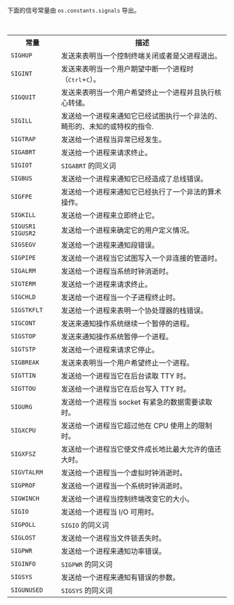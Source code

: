 <!-- YAML
changes:
  - version: v5.11.0
    pr-url: https://github.com/nodejs/node/pull/6093
    description: Added support for `SIGINFO`.
-->

下面的信号常量由 `os.constants.signals` 导出。

<table>
  <tr>
    <th>常量</th>
    <th>描述</th>
  </tr>
  <tr>
    <td><code>SIGHUP</code></td>
    <td>发送来表明当一个控制终端关闭或者是父进程退出。</td>
  </tr>
  <tr>
    <td><code>SIGINT</code></td>
    <td>发送来表明当一个用户期望中断一个进程时（<kbd>Ctrl</kbd>+<kbd>C</kbd>）。</td>
  </tr>
  <tr>
    <td><code>SIGQUIT</code></td>
    <td>发送来表明当一个用户希望终止一个进程并且执行核心转储。</td>
  </tr>
  <tr>
    <td><code>SIGILL</code></td>
    <td>发送给一个进程来通知它已经试图执行一个非法的、畸形的、未知的或特权的指令.</td>
  </tr>
  <tr>
    <td><code>SIGTRAP</code></td>
    <td>发送给一个进程当异常已经发生。</td>
  </tr>
  <tr>
    <td><code>SIGABRT</code></td>
    <td>发送给一个进程来请求终止。</td>
  </tr>
  <tr>
    <td><code>SIGIOT</code></td>
    <td><code>SIGABRT</code> 的同义词</td>
  </tr>
  <tr>
    <td><code>SIGBUS</code></td>
    <td>发送给一个进程来通知它已经造成了总线错误。</td>
  </tr>
  <tr>
    <td><code>SIGFPE</code></td>
    <td>发送给一个进程来通知它已经执行了一个非法的算术操作。</td>
  </tr>
  <tr>
    <td><code>SIGKILL</code></td>
    <td>发送给一个进程来立即终止它。</td>
  </tr>
  <tr>
    <td><code>SIGUSR1</code> <code>SIGUSR2</code></td>
    <td>发送给一个进程来确定它的用户定义情况。</td>
  </tr>
  <tr>
    <td><code>SIGSEGV</code></td>
    <td>发送给一个进程来通知段错误。</td>
  </tr>
  <tr>
    <td><code>SIGPIPE</code></td>
    <td>发送给一个进程当它试图写入一个非连接的管道时。</td>
  </tr>
  <tr>
    <td><code>SIGALRM</code></td>
    <td>发送给一个进程当系统时钟消逝时。</td>
  </tr>
  <tr>
    <td><code>SIGTERM</code></td>
    <td>发送给一个进程来请求终止。</td>
  </tr>
  <tr>
    <td><code>SIGCHLD</code></td>
    <td>发送给一个进程当一个子进程终止时。</td>
  </tr>
  <tr>
    <td><code>SIGSTKFLT</code></td>
    <td>发送给一个进程来表明一个协处理器的栈错误。</td>
  </tr>
  <tr>
    <td><code>SIGCONT</code></td>
    <td>发送来通知操作系统继续一个暂停的进程。</td>
  </tr>
  <tr>
    <td><code>SIGSTOP</code></td>
    <td>发送来通知操作系统暂停一个进程。</td>
  </tr>
  <tr>
    <td><code>SIGTSTP</code></td>
    <td>发送给一个进程来请求它停止。</td>
  </tr>
  <tr>
    <td><code>SIGBREAK</code></td>
    <td>发送来表明当一个用户希望终止一个进程。</td>
  </tr>
  <tr>
    <td><code>SIGTTIN</code></td>
    <td>发送给一个进程当它在后台读取 TTY 时。</td>
  </tr>
  <tr>
    <td><code>SIGTTOU</code></td>
    <td>发送给一个进程当它在后台写入 TTY 时。</td>
  </tr>
  <tr>
    <td><code>SIGURG</code></td>
    <td>发送给一个进程当 socket 有紧急的数据需要读取时。</td>
  </tr>
  <tr>
    <td><code>SIGXCPU</code></td>
    <td>发送给一个进程当它超过他在 CPU 使用上的限制时。</td>
  </tr>
  <tr>
    <td><code>SIGXFSZ</code></td>
    <td>发送给一个进程当它使文件成长地比最大允许的值还大时。</td>
  </tr>
  <tr>
    <td><code>SIGVTALRM</code></td>
    <td>发送给一个进程当一个虚拟时钟消逝时。</td>
  </tr>
  <tr>
    <td><code>SIGPROF</code></td>
    <td>发送给一个进程当一个系统时钟消逝时。</td>
  </tr>
  <tr>
    <td><code>SIGWINCH</code></td>
    <td>发送给一个进程当控制终端改变它的大小。</td>
  </tr>
  <tr>
    <td><code>SIGIO</code></td>
    <td>发送给一个进程当 I/O 可用时。</td>
  </tr>
  <tr>
    <td><code>SIGPOLL</code></td>
    <td><code>SIGIO</code> 的同义词</td>
  </tr>
  <tr>
    <td><code>SIGLOST</code></td>
    <td>发送给一个进程当文件锁丢失时。</td>
  </tr>
  <tr>
    <td><code>SIGPWR</code></td>
    <td>发送给一个进程来通知功率错误。</td>
  </tr>
  <tr>
    <td><code>SIGINFO</code></td>
    <td><code>SIGPWR</code> 的同义词</td>
  </tr>
  <tr>
    <td><code>SIGSYS</code></td>
    <td>发送给一个进程来通知有错误的参数。</td>
  </tr>
  <tr>
    <td><code>SIGUNUSED</code></td>
    <td><code>SIGSYS</code> 的同义词</td>
  </tr>
</table>

